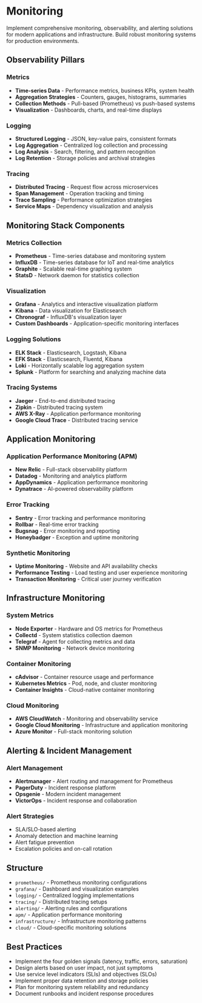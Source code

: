 # Monitoring

Implement comprehensive monitoring, observability, and alerting solutions for modern applications and infrastructure. Build robust monitoring systems for production environments.

## Observability Pillars

### Metrics
- **Time-series Data** - Performance metrics, business KPIs, system health
- **Aggregation Strategies** - Counters, gauges, histograms, summaries
- **Collection Methods** - Pull-based (Prometheus) vs push-based systems
- **Visualization** - Dashboards, charts, and real-time displays

### Logging
- **Structured Logging** - JSON, key-value pairs, consistent formats
- **Log Aggregation** - Centralized log collection and processing
- **Log Analysis** - Search, filtering, and pattern recognition
- **Log Retention** - Storage policies and archival strategies

### Tracing
- **Distributed Tracing** - Request flow across microservices
- **Span Management** - Operation tracking and timing
- **Trace Sampling** - Performance optimization strategies
- **Service Maps** - Dependency visualization and analysis

## Monitoring Stack Components

### Metrics Collection
- **Prometheus** - Time-series database and monitoring system
- **InfluxDB** - Time-series database for IoT and real-time analytics
- **Graphite** - Scalable real-time graphing system
- **StatsD** - Network daemon for statistics collection

### Visualization
- **Grafana** - Analytics and interactive visualization platform
- **Kibana** - Data visualization for Elasticsearch
- **Chronograf** - InfluxDB's visualization layer
- **Custom Dashboards** - Application-specific monitoring interfaces

### Logging Solutions
- **ELK Stack** - Elasticsearch, Logstash, Kibana
- **EFK Stack** - Elasticsearch, Fluentd, Kibana
- **Loki** - Horizontally scalable log aggregation system
- **Splunk** - Platform for searching and analyzing machine data

### Tracing Systems
- **Jaeger** - End-to-end distributed tracing
- **Zipkin** - Distributed tracing system
- **AWS X-Ray** - Application performance monitoring
- **Google Cloud Trace** - Distributed tracing service

## Application Monitoring

### Application Performance Monitoring (APM)
- **New Relic** - Full-stack observability platform
- **Datadog** - Monitoring and analytics platform
- **AppDynamics** - Application performance monitoring
- **Dynatrace** - AI-powered observability platform

### Error Tracking
- **Sentry** - Error tracking and performance monitoring
- **Rollbar** - Real-time error tracking
- **Bugsnag** - Error monitoring and reporting
- **Honeybadger** - Exception and uptime monitoring

### Synthetic Monitoring
- **Uptime Monitoring** - Website and API availability checks
- **Performance Testing** - Load testing and user experience monitoring
- **Transaction Monitoring** - Critical user journey verification

## Infrastructure Monitoring

### System Metrics
- **Node Exporter** - Hardware and OS metrics for Prometheus
- **Collectd** - System statistics collection daemon
- **Telegraf** - Agent for collecting metrics and data
- **SNMP Monitoring** - Network device monitoring

### Container Monitoring
- **cAdvisor** - Container resource usage and performance
- **Kubernetes Metrics** - Pod, node, and cluster monitoring
- **Container Insights** - Cloud-native container monitoring

### Cloud Monitoring
- **AWS CloudWatch** - Monitoring and observability service
- **Google Cloud Monitoring** - Infrastructure and application monitoring
- **Azure Monitor** - Full-stack monitoring solution

## Alerting & Incident Management

### Alert Management
- **Alertmanager** - Alert routing and management for Prometheus
- **PagerDuty** - Incident response platform
- **Opsgenie** - Modern incident management
- **VictorOps** - Incident response and collaboration

### Alert Strategies
- SLA/SLO-based alerting
- Anomaly detection and machine learning
- Alert fatigue prevention
- Escalation policies and on-call rotation

## Structure

- `prometheus/` - Prometheus monitoring configurations
- `grafana/` - Dashboard and visualization examples
- `logging/` - Centralized logging implementations
- `tracing/` - Distributed tracing setups
- `alerting/` - Alerting rules and configurations
- `apm/` - Application performance monitoring
- `infrastructure/` - Infrastructure monitoring patterns
- `cloud/` - Cloud-specific monitoring solutions

## Best Practices

- Implement the four golden signals (latency, traffic, errors, saturation)
- Design alerts based on user impact, not just symptoms
- Use service level indicators (SLIs) and objectives (SLOs)
- Implement proper data retention and storage policies
- Plan for monitoring system reliability and redundancy
- Document runbooks and incident response procedures